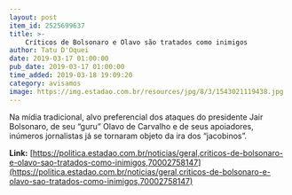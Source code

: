 ```yaml
---
layout: post
item_id: 2525699637
title: >-
    Críticos de Bolsonaro e Olavo são tratados como inimigos
author: Tatu D'Oquei
date: 2019-03-17 01:00:00
pub_date: 2019-03-17 01:00:00
time_added: 2019-03-18 19:09:20
category: avisamos
image: https://img.estadao.com.br/resources/jpg/8/3/1543021119438.jpg
---
```


Na mídia tradicional, alvo preferencial dos ataques do presidente Jair Bolsonaro, de seu “guru” Olavo de Carvalho e de seus apoiadores, inúmeros jornalistas já se tornaram objeto da ira dos “jacobinos”.

**Link:** [https://politica.estadao.com.br/noticias/geral,criticos-de-bolsonaro-e-olavo-sao-tratados-como-inimigos,70002758147](https://politica.estadao.com.br/noticias/geral,criticos-de-bolsonaro-e-olavo-sao-tratados-como-inimigos,70002758147)

